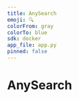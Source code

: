 ```yaml
---
title: AnySearch
emoji: 🔍
colorFrom: gray
colorTo: blue
sdk: docker
app_file: app.py
pinned: false
---
```


# AnySearch
